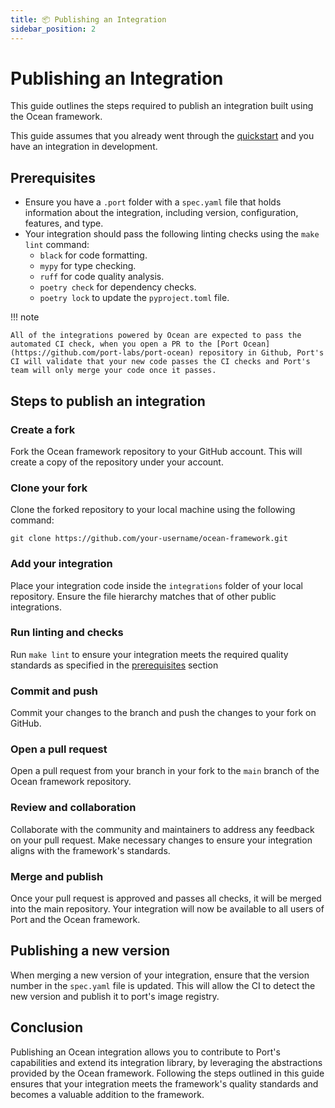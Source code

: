```yaml
---
title: 📦 Publishing an Integration
sidebar_position: 2
---
```


# Publishing an Integration

This guide outlines the steps required to publish an integration built using the Ocean framework.

This guide assumes that you already went through the [quickstart](../getting-started/getting-started.md) and you have an integration in development.

## Prerequisites

- Ensure you have a `.port` folder with a `spec.yaml` file that holds information about the integration, including version, configuration, features, and type.
- Your integration should pass the following linting checks using the `make lint` command:
  - `black` for code formatting.
  - `mypy` for type checking.
  - `ruff` for code quality analysis.
  - `poetry check` for dependency checks.
  - `poetry lock` to update the `pyproject.toml` file.

!!! note

    All of the integrations powered by Ocean are expected to pass the automated CI check, when you open a PR to the [Port Ocean](https://github.com/port-labs/port-ocean) repository in Github, Port's CI will validate that your new code passes the CI checks and Port's team will only merge your code once it passes.

## Steps to publish an integration

### Create a fork

Fork the Ocean framework repository to your GitHub account. This will create a copy of the repository under your account.

### Clone your fork

Clone the forked repository to your local machine using the following command:

```
git clone https://github.com/your-username/ocean-framework.git
```

### Add your integration

Place your integration code inside the `integrations` folder of your local repository. Ensure the file hierarchy matches that of other public integrations.

### Run linting and checks

Run `make lint` to ensure your integration meets the required quality standards as specified in the [prerequisites](#prerequisites) section

### Commit and push

Commit your changes to the branch and push the changes to your fork on GitHub.

### Open a pull request

Open a pull request from your branch in your fork to the `main` branch of the Ocean framework repository.

### Review and collaboration

Collaborate with the community and maintainers to address any feedback on your pull request. Make necessary changes to ensure your integration aligns with the framework's standards.

### Merge and publish

Once your pull request is approved and passes all checks, it will be merged into the main repository. Your integration will now be available to all users of Port and the Ocean framework.

## Publishing a new version

When merging a new version of your integration, ensure that the version number in the `spec.yaml` file is updated. This will allow the CI to detect the new version and publish it to port's image registry.

## Conclusion

Publishing an Ocean integration allows you to contribute to Port's capabilities and extend its integration library, by leveraging the abstractions provided by the Ocean framework. Following the steps outlined in this guide ensures that your integration meets the framework's quality standards and becomes a valuable addition to the framework.
